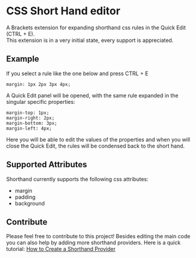 # CSS Short Hand editor

A Brackets extension for expanding shorthand css rules in the Quick Edit (CTRL + E).  
This extension is in a very initial state, every support is appreciated.

## Example

If you select a rule like the one below and press CTRL + E

    margin: 1px 2px 3px 4px;
    

A Quick Edit panel will be opened, with the same rule expanded in the singular specific properties:

    margin-top: 1px;
    margin-right: 2px;
    margin-bottom: 3px;
    margin-left: 4px;
   
Here you will be able to edit the values of the properties and when you will close the Quick Edit, the rules will be condensed back to the short hand.

## Supported Attributes

Shorthand currently supports the following css attributes:

- margin
- padding
- background


## Contribute
Please feel free to contribute to this project! Besides editing the main code you can also help by adding more shorthand providers. Here is a quick tutorial: [How to Create a Shorthand Provider]( https://github.com/LeinardoSmith/shorthand/wiki/How-to-Create-a-Shorthand-Provider)
